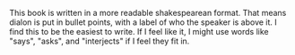 
This book is written in a more readable shakespearean format. That means dialon is put in bullet points, with a label of who the speaker is above it. I find this to be the easiest to write. If I feel like it, I might use words like "says", "asks", and "interjects" if I feel they fit in.
